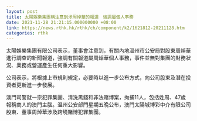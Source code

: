 ```yaml
---
layout: post
title: 太陽娛樂集團稱注意到涉周焯華的報道　強調屬個人事務
date: 2021-11-28 21:21:15.000000000 +08:00
link: https://news.rthk.hk/rthk/ch/component/k2/1621812-20211128.htm
categories: rthk
---
```


太陽娛樂集團有限公司表示，董事會注意到，有關內地溫州市公安局對股東周焯華進行調查的新聞報道，強調有關報道屬周焯華個人事務，事件並無對集團的財務狀況、業務或營運產生任何重大影響。 
 
公司表示，將根據上市規則規定，必要時以進一步公布方式，向公司股東及潛在投資者更新進一步發展。

澳門司警就一宗犯罪集團、清洗黑錢和非法賭博案，拘捕11人，包括姓周、47歲報稱商人的澳門主腦。温州公安部門星期五晚公布，澳門太陽城博彩中介有限公司股東、董事周焯華涉及跨境賭博犯罪集團。
